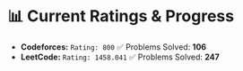




































# 📊 Current Ratings & Progress

- **Codeforces:** `Rating: 800`  ✅ Problems Solved: **106**
- **LeetCode:** `Rating: 1458.041`  ✅ Problems Solved: **247**

